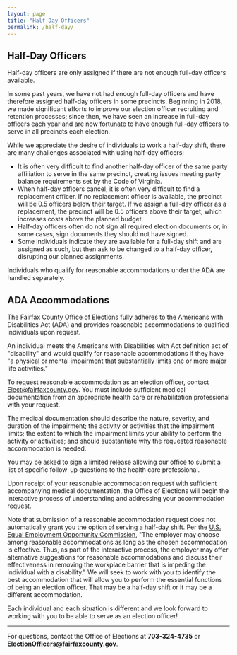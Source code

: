 ```yaml
---
layout: page
title: "Half-Day Officers"
permalink: /half-day/
---
```


## Half-Day Officers

Half-day officers are only assigned if there are not enough full-day officers available.

In some past years, we have not had enough full-day officers and have therefore assigned half-day officers in some precincts. Beginning in 2018, we made significant efforts to improve our election officer recruiting and retention processes; since then, we have seen an increase in full-day officers each year and are now fortunate to have enough full-day officers to serve in all precincts each election.

While we appreciate the desire of individuals to work a half-day shift, there are many challenges associated with using half-day officers:

- It is often very difficult to find another half-day officer of the same party affiliation to serve in the same precinct, creating issues meeting party balance requirements set by the Code of Virginia.
- When half-day officers cancel, it is often very difficult to find a replacement officer. If no replacement officer is available, the precinct will be 0.5 officers below their target. If we assign a full-day officer as a replacement, the precinct will be 0.5 officers above their target, which increases costs above the planned budget.
- Half-day officers often do not sign all required election documents or, in some cases, sign documents they should not have signed.
- Some individuals indicate they are available for a full-day shift and are assigned as such, but then ask to be changed to a half-day officer, disrupting our planned assignments.

Individuals who qualify for reasonable accommodations under the ADA are handled separately.

## ADA Accommodations

The Fairfax County Office of Elections fully adheres to the Americans with Disabilities Act (ADA) and provides reasonable accommodations to qualified individuals upon request.

An individual meets the Americans with Disabilities with Act definition act of "disability" and would qualify for reasonable accommodations if they have "a physical or mental impairment that substantially limits one or more major life activities."

To request reasonable accommodation as an election officer, contact [Elect@fairfaxcounty.gov](mailto:Elect@fairfaxcounty.gov). You must include sufficient medical documentation from an appropriate health care or rehabilitation professional with your request.

The medical documentation should describe the nature, severity, and duration of the impairment; the activity or activities that the impairment limits; the extent to which the impairment limits your ability to perform the activity or activities; and should substantiate why the requested reasonable accommodation is needed.

You may be asked to sign a limited release allowing our office to submit a list of specific follow-up questions to the health care professional.

Upon receipt of your reasonable accommodation request with sufficient accompanying medical documentation, the Office of Elections will begin the interactive process of understanding and addressing your accommodation request.

Note that submission of a reasonable accommodation request does not automatically grant you the option of serving a half-day shift. Per the [U.S. Equal Employment Opportunity Commission](https://www.eeoc.gov/laws/guidance/enforcement-guidance-reasonable-accommodation-and-undue-hardship-under-ada), "The employer may choose among reasonable accommodations as long as the chosen accommodation is effective. Thus, as part of the interactive process, the employer may offer alternative suggestions for reasonable accommodations and discuss their effectiveness in removing the workplace barrier that is impeding the individual with a disability." We will seek to work with you to identify the best accommodation that will allow you to perform the essential functions of being an election officer. That may be a half-day shift or it may be a different accommodation.

Each individual and each situation is different and we look forward to working with you to be able to serve as an election officer!

---

For questions, contact the Office of Elections at **703-324-4735** or **ElectionOfficers@fairfaxcounty.gov**.
